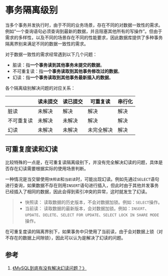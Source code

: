 # 事务隔离级别

当多个事务并发执行时，由于不同的业务场景，存在不同的对数据一致性的需求。例如“一个查询语句必须查询到最新的数据，并且阻塞其他所有的写操作”。但由于需求的多样性，以及不同的场景存在不同的性能要求，因此数据库提供了多种事务隔离界别来满足不同的数据一致性的需求。

对于数据一致性的需求经常遇到以下几个问题：

- 脏读：指**一个事务读到其他事务未提交的数据**。
- 不可重复读：指**一个事务读取到其他事务修改过的数据**。
- 幻读：指**一个事务读取到其他事务最新插入的数据**。

各个隔离级别解决问题的对应关系：

|          |  读未提交 | 读已提交 | 可重复读  | 串行化 |
|----------|----------|--------|----------|-------|
| 脏读      | 未解决    |  解决  |   解决    |   解决 |
| 不可重复读 | 未解决    | 未解决  |   解决    |  解决 |
| 幻读      | 未解决    | 未解决  | 未完全解决 |  解决 |

## 可重复度读和幻读

比较特殊的一点是，在可重复读隔离级别下，并没有完全解决幻读的问题，具体是否存在幻读需要根据实际的使用场景判断。

一种情况是当交替使用`快照读`和`当前读`时，可能出现幻读。例如先通过`SELECT`语句进行查询，如果数据不存在则用`INSERT`语句进行插入，但此时由于其他并发事务已经插入了相同的数据，因此会得到索引冲突的异常，这时就发生了幻读。

> - 快照读： 读取数据的历史版本，不会对数据加锁。例如：`SELECT`操作。
> - 当前读： 读取数据的最新版本，会对数据加锁。例如：`INSERT`、`UPDATE`、`DELETE`、`SELECT FOR UPDATE`、`SELECT LOCK IN SHARE MODE`操作。

在可重复度读的隔离界别下，如果事务中只使用了当前读，由于会对数据上锁（对不存在的数据上间隙锁），因此可以认为是解决了幻读的问题。

## 参考

1. [《MySQL到底有没有解决幻读问题？》](https://heapdump.cn/article/4547714)
